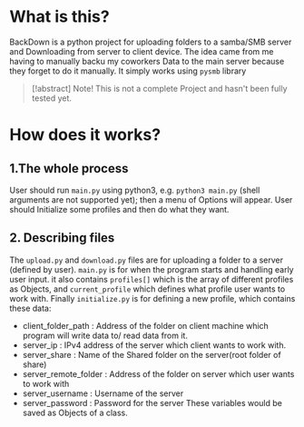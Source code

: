# What is this?
BackDown is a python project for uploading folders to a samba/SMB server and Downloading from server to client device. The idea came from me having to manually backu my coworkers Data to the main server because they forget to do it manually. It simply works using `pysmb` library

> [!abstract] Note!
> This is not a complete Project and hasn't been fully tested yet.

# How does it works?

## 1.The whole process
User should run `main.py` using python3, e.g. `python3 main.py` (shell arguments are not supported yet); then a menu of Options will appear. User should Initialize some profiles and then do what they want.

## 2. Describing files
The `upload.py` and `download.py` files are for uploading a folder to a server (defined by user). `main.py` is for when the program starts and handling early user input. it also contains `profiles[]` which is the array of different profiles as Objects, and `current_profile` which defines what profile user wants to work with. Finally `initialize.py` is for defining a new profile, which contains these data:
* client_folder_path : Address of the folder on client machine which program will write data to/ read data from it.
* server_ip : IPv4 address of the server which client wants to work with.
* server_share : Name of the Shared folder on the server(root folder of share)
* server_remote_folder : Address of the folder on server which user wants to work with
* server_username : Username of the server
* server_password : Password for the server
These variables would be saved as Objects of a class.
